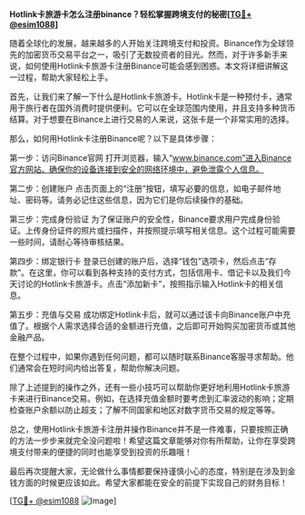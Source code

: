**Hotlink卡旅游卡怎么注册binance？轻松掌握跨境支付的秘密[[TG💪+ @esim1088](https://t.me/s/esim1088)]**

随着全球化的发展，越来越多的人开始关注跨境支付和投资。Binance作为全球领先的加密货币交易平台之一，吸引了无数投资者的目光。然而，对于许多新手来说，如何使用Hotlink卡旅游卡注册Binance可能会感到困惑。本文将详细讲解这一过程，帮助大家轻松上手。

首先，让我们来了解一下什么是Hotlink卡旅游卡。Hotlink卡是一种预付卡，通常用于旅行者在国外消费时提供便利。它可以在全球范围内使用，并且支持多种货币结算。对于想要在Binance上进行交易的人来说，这张卡是一个非常实用的选择。

那么，如何用Hotlink卡注册Binance呢？以下是具体步骤：

第一步：访问Binance官网
打开浏览器，输入“www.binance.com”进入Binance官方网站。确保你的设备连接到安全的网络环境中，避免泄露个人信息。

第二步：创建账户
点击页面上的“注册”按钮，填写必要的信息，如电子邮件地址、密码等。请务必记住这些信息，因为它们是你后续操作的基础。

第三步：完成身份验证
为了保证账户的安全性，Binance要求用户完成身份验证。上传身份证件的照片或扫描件，并按照提示填写相关信息。这个过程可能需要一些时间，请耐心等待审核结果。

第四步：绑定银行卡
登录已创建的账户后，选择“钱包”选项卡，然后点击“存款”。在这里，你可以看到各种支持的支付方式，包括信用卡、借记卡以及我们今天讨论的Hotlink卡旅游卡。点击“添加新卡”，按照指示输入Hotlink卡的相关信息。

第五步：充值与交易
成功绑定Hotlink卡后，就可以通过该卡向Binance账户中充值了。根据个人需求选择合适的金额进行充值，之后即可开始购买加密货币或其他金融产品。

在整个过程中，如果你遇到任何问题，都可以随时联系Binance客服寻求帮助。他们通常会在短时间内给出答复，帮助你解决问题。

除了上述提到的操作之外，还有一些小技巧可以帮助你更好地利用Hotlink卡旅游卡来进行Binance交易。例如，在选择充值金额时要考虑到汇率波动的影响；定期检查账户余额以防止超支；了解不同国家和地区对数字货币交易的规定等等。

总之，使用Hotlink卡旅游卡注册并操作Binance并不是一件难事，只要按照正确的方法一步步来就完全没问题啦！希望这篇文章能够对你有所帮助，让你在享受跨境支付带来的便捷的同时也能享受到投资的乐趣哦！

最后再次提醒大家，无论做什么事情都要保持谨慎小心的态度，特别是在涉及到金钱方面的时候更应该如此。希望大家都能在安全的前提下实现自己的财务目标！

[[TG💪+ @esim1088](https://t.me/s/esim1088) ![Image](https://i.postimg.cc/4NQfJmqS/Snipaste-2025-05-13-00-14-12.png)]